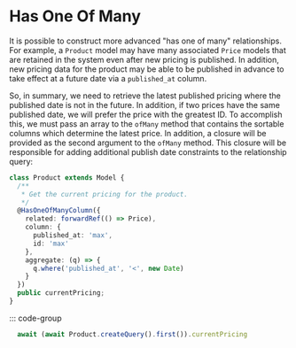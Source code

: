 # Has One Of Many


It is possible to construct more advanced "has one of many" relationships. For example, a `Product` model may have many associated `Price` models that are retained in the system even after new pricing is published. In addition, new pricing data for the product may be able to be published in advance to take effect at a future date via a `published_at` column.

So, in summary, we need to retrieve the latest published pricing where the published date is not in the future. In addition, if two prices have the same published date, we will prefer the price with the greatest ID. To accomplish this, we must pass an array to the `ofMany` method that contains the sortable columns which determine the latest price. In addition, a closure will be provided as the second argument to the `ofMany` method. This closure will be responsible for adding additional publish date constraints to the relationship query:

```typescript
class Product extends Model {
  /**
   * Get the current pricing for the product.
   */
  @HasOneOfManyColumn({
    related: forwardRef(() => Price),
    column: {
      published_at: 'max',
      id: 'max'
    },
    aggregate: (q) => {
      q.where('published_at', '<', new Date)
    }
  })
  public currentPricing;
}
```

::: code-group

```typescript [run code]
  await (await Product.createQuery().first()).currentPricing
```

```log [sql log]

```
